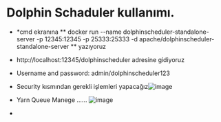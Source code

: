 # Dolphin Schaduler kullanımı.

- *cmd ekranına ** docker run --name dolphinscheduler-standalone-server -p 12345:12345 -p 25333:25333 -d apache/dolphinscheduler-standalone-server ** yazıyoruz

- http://localhost:12345/dolphinscheduler adresine gidiyoruz 

- Username and password: admin/dolphinscheduler123

- Security kısmından gerekli işlemleri yapacağız![image](https://user-images.githubusercontent.com/110333072/183598567-9f8be81f-ccd0-43e4-a24e-ea61255b2d29.png)

- Yarn Queue Manege ......
                                                                                                                                                                ![image](https://user-images.githubusercontent.com/110333072/183599086-7ae579f1-a471-490a-9079-f2648a42a8ea.png)
                                                                                                                                                                
-                                                                                                                                                                 
